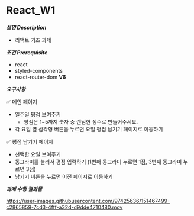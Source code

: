 # React_W1

***설명 Description***
- 리액트 기초 과제

***조건 Prerequisite***
- react
- styled-components
- react-router-dom **V6**


***요구사항***
<aside>
✅ 메인 페이지

</aside>

- 일주일 평점 보여주기
    - 평점은 1~5까지 숫자 중 랜덤한 정수로 만들어주세요.
- 각 요일 옆 삼각형 버튼을 누르면 요일 평점 남기기 페이지로 이동하기

<aside>
✅ 평점 남기기 페이지

</aside>

- 선택한 요일 보여주기
- 동그라미를 눌러서 평점 입력하기 (1번째 동그라미 누르면 1점, 3번째 동그라미 누르면 3점)
- 남기기 버튼을 누르면 이전 페이지로 이동하기


 
***과제 수행 결과물***
    

https://user-images.githubusercontent.com/97425636/151467499-c2865859-7cd3-4fff-a32d-d9dde4710480.mov
